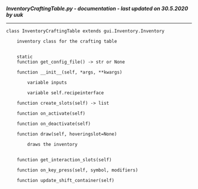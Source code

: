 ***InventoryCraftingTable.py - documentation - last updated on 30.5.2020 by uuk***
___

    class InventoryCraftingTable extends gui.Inventory.Inventory
        
        inventory class for the crafting table


        static
        function get_config_file() -> str or None

        function __init__(self, *args, **kwargs)

            variable inputs

            variable self.recipeinterface

        function create_slots(self) -> list

        function on_activate(self)

        function on_deactivate(self)

        function draw(self, hoveringslot=None)
            
            draws the inventory


        function get_interaction_slots(self)

        function on_key_press(self, symbol, modifiers)

        function update_shift_container(self)